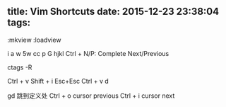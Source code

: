 title: Vim Shortcuts
date: 2015-12-23 23:38:04
tags:
---
:mkview
:loadview

<!-- more -->
i
a
w 5w
cc
p
G
hjkl
Ctrl + N/P: Complete Next/Previous

ctags -R

Ctrl + v  Shift + i Esc+Esc
Ctrl + v  d


gd 跳到定义处
Ctrl + o cursor previous
Ctrl + i cursor next
